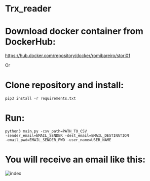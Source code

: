 # Trx_reader

# Download docker container from DockerHub:
https://hub.docker.com/repository/docker/romibareiro/stori01

Or

# Clone repository and install:
<code>pip3 install -r requirements.txt</code>

# Run:

<code>python3  main.py -csv_path=PATH_TO_CSV -sender_email=EMAIL_SENDER -dest_email=EMAIL_DESTINATION -email_pwd=EMAIL_SENDER_PWD -user_name=USER_NAME
</code>

# You will receive an email like this: 


![index](https://user-images.githubusercontent.com/100946603/189212924-1cd51e00-cfa7-4c53-8ebd-18bd6328c7e8.jpeg)
